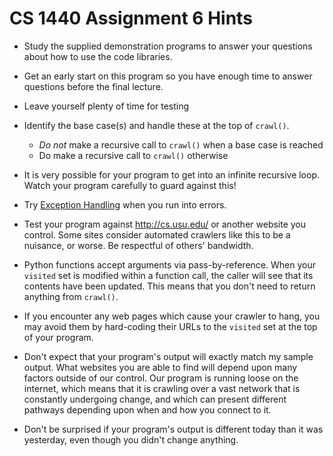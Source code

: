 # CS 1440 Assignment 6 Hints

*   Study the supplied demonstration programs to answer your questions about
    how to use the code libraries.

*   Get an early start on this program so you have enough time to answer questions before the final lecture.

*   Leave yourself plenty of time for testing

*   Identify the base case(s) and handle these at the top of `crawl()`.
    *   *Do not* make a recursive call to `crawl()` when a base case is reached
    *   Do make a recursive call to `crawl()` otherwise

*   It is very possible for your program to get into an infinite recursive
    loop.  Watch your program carefully to guard against this!

*   Try [Exception Handling](https://wiki.python.org/moin/HandlingExceptions)
    when you run into errors.

*   Test your program against http://cs.usu.edu/ or another website you
    control.  Some sites consider automated crawlers like this to be a
    nuisance, or worse.  Be respectful of others' bandwidth.

*   Python functions accept arguments via pass-by-reference.  When your `visited`
    set is modified within a function call, the caller will see that its
    contents have been updated.  This means that you don't need to return
    anything from `crawl()`.

*   If you encounter any web pages which cause your crawler to hang, you may
    avoid them by hard-coding their URLs to the `visited` set at the top of your
    program.

*   Don't expect that your program's output will exactly match my sample
    output.  What websites you are able to find will depend upon many factors
    outside of our control.  Our program is running loose on the internet,
    which means that it is crawling over a vast network that is constantly
    undergoing change, and which can present different pathways depending upon
    when and how you connect to it.

*   Don't be surprised if your program's output is different today than it was
    yesterday, even though you didn't change anything.
